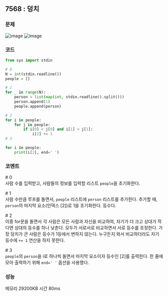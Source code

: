 ## 7568 : 덩치
### 문제
![image](https://user-images.githubusercontent.com/50744222/135238398-2998328e-31bf-46b0-96f8-bab7d23aa6c2.png)
![image](https://user-images.githubusercontent.com/50744222/135238461-79521160-bf61-4db6-875c-fc2d78917dfb.png)

### 코드
```python
from sys import stdin

# 0
N = int(stdin.readline())
people = []

# 1
for _ in range(N):
    person = list(map(int, stdin.readline().split()))
    person.append(1)
    people.append(person)

# 2
for i in people:
    for j in people:
        if i[0] < j[0] and i[1] < j[1]:
            i[2] += 1
# 3

for i in people:
    print(i[2], end=' ')
```
### 코멘트
\# 0 <br>
사람 수를 입력받고, 사람들의 정보를 입력할 리스트 `people`을 초기화한다.

\# 1 <br>
사람 수만큼 루프를 돌면서, `people` 리스트에 `person` 리스트를 추가한다.
추가할 때, `person`의 마지막 요소(인덱스 [2])로 1을 초기화한다. 등수다.

\# 2 <br>
이중 for문을 돌면서 각 사람은 모든 사람과 자신을 비교하여, 자기가 더 크고 상대가 작다면 상대의 등수를 하나 낮춘다.
모두가 서로서로 비교하면서 서로 등수를 조정한다. 가장 덩치가 큰 사람은 등수가 1등에서 변하지 않는다. 누구든지 와서 비교하더라도 자기 등수에 `+= 1` 연산을 하지 못한다.

\# 3 <br>
`people`의 `person`을 i로 하나씩 돌면서 마지막 요소이자 등수인 [2]를 출력한다. 한 줄에 모아 출력하기 위해 `end=' '` 옵션을 사용했다.

### 성능
메모리 29200KB
시간 80ms